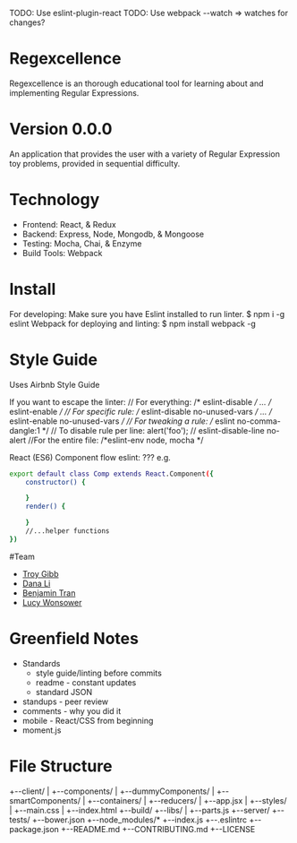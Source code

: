 TODO: Use eslint-plugin-react
TODO: Use webpack --watch => watches for changes?

# Regexcellence
Regexcellence is an thorough educational tool for learning about and implementing Regular Expressions. 

# Version 0.0.0

An application that provides the user with a variety of Regular Expression toy problems, provided in sequential difficulty. 

# Technology
* Frontend: React, & Redux
* Backend: Express, Node, Mongodb, & Mongoose
* Testing: Mocha, Chai, & Enzyme
* Build Tools: Webpack

# Install
For developing: 
Make sure you have Eslint installed to run linter. 
$ npm i -g eslint
Webpack for deploying and linting: 
$ npm install webpack -g

# Style Guide

Uses Airbnb Style Guide

If you want to escape the linter: 
	// For everything:
	/* eslint-disable */
	...
	/* eslint-enable */
	// For specific rule:
	/* eslint-disable no-unused-vars */
	...
	/* eslint-enable no-unused-vars */
	// For tweaking a rule:
	/* eslint no-comma-dangle:1 */
	// To disable rule per line:
	alert('foo'); // eslint-disable-line no-alert
	//For the entire file: 
	/*eslint-env node, mocha */

React (ES6)
Component flow eslint: ???
e.g.

```sh
export default class Comp extends React.Component({
	constructor() {

	}
	render() {

	}
	//...helper functions
})
```
#Team
* [Troy Gibb](https://github.com/troygibb)
* [Dana Li](https://github.com/hellodanali)
* [Benjamin Tran](https://github.com/bbtran)
* [Lucy Wonsower](https://github.com/lwonsower)

# Greenfield Notes
* Standards
	* style guide/linting before commits
	* readme - constant updates
	* standard JSON
* standups - peer review
* comments - why you did it
* mobile - React/CSS from beginning
* moment.js

# File Structure
+--client/
|	+--components/
|		+--dummyComponents/
|		+--smartComponents/
|	+--containers/
|	+--reducers/
|	+--app.jsx
|	+--styles/
|		+--main.css
|	+--index.html
+--build/
+--libs/
|	+--parts.js
+--server/
+--tests/
+--bower.json
+--node_modules/*
+--index.js
+--.eslintrc
+--package.json
+--README.md
+--CONTRIBUTING.md
+--LICENSE

